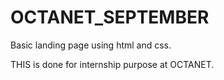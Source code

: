 # OCTANET_SEPTEMBER
<p>Basic landing page using html and css.</p>
THIS is done for internship purpose at OCTANET.
<BR>
